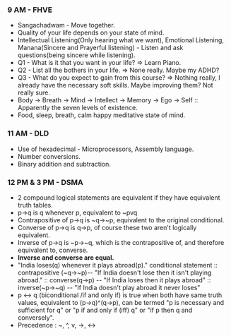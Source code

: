 ### 9 AM - FHVE
- Sangachadwam - Move together.
- Quality of your life depends on your state of mind.
- Intellectual Listening(Only hearing what we want), Emotional Listening, Manana(Sincere and Prayerful listening) - Listen and ask questions(being sincere while listening).
- Q1 - What is it that you want in your life? => Learn Piano.
- Q2 - List all the bothers in your life. => None really. Maybe my ADHD?
- Q3 - What do you expect to gain from this course? => Nothing really, I already have the necessary soft skills. Maybe improving them? Not really sure.
- Body -> Breath -> Mind -> Intellect -> Memory -> Ego -> Self :: Apparently the seven levels of existence.
- Food, sleep, breath, calm happy meditative state of mind.

### 11 AM - DLD
- Use of hexadecimal - Microprocessors, Assembly language.
- Number conversions.
- Binary addition and subtraction.

### 12 PM & 3 PM - DSMA
- 2 compound logical statements are equivalent if they have equivalent truth tables.
- p->q is 	q whenever p, equivalent to ~pvq
- Contrapositive of p->q is ~q->~p, equivalent to the original conditional.
- Converse of p->q is q->p, of course these two aren't logically equivalent.
- Inverse of p->q is ~p->~q, which is the contrapositive of, and therefore equivalent to, converse.
- **Inverse and converse are equal.**
- "India loses(q) whenever it plays abroad(p)." conditional statement :: contrapositive (~q->~p)-- "If India doesn't lose then it isn't playing abroad." :: converse(q->p) -- "If India loses then it plays abroad" :: inverse(~p->~q) -- "If India doesn't play abroad it never loses"
- p <-> q (biconditional /if and only if) is true when both have same truth values, equivalent to (p->q)^(q->p), can be termed "p is necessary and sufficient for q" or "p if and only if (iff) q" or "if p then q and conversely".
- Precedence :   ~, ^, v, ->, <->